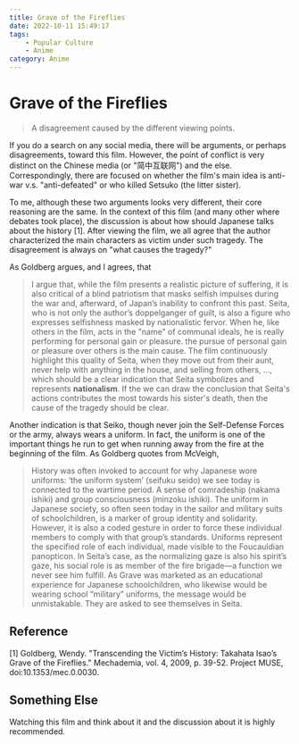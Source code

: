 ```yaml
---
title: Grave of the Fireflies
date: 2022-10-11 15:49:17
tags:
    - Popular Culture
    - Anime
category: Anime
---
```


# Grave of the Fireflies

> A disagreement caused by the different viewing points.

If you do a search on any social media,
there will be arguments, or perhaps disagreements, toward this film.
However, the point of conflict is very distinct on the Chinese media (or "简中互联网") and the else.
Correspondingly, there are focused on whether the film's main idea is
anti-war v.s. "anti-defeated" or who killed Setsuko (the litter sister).

To me, although these two arguments looks very different,
their core reasoning are the same.
In the context of this film (and many other where debates took place),
the discussion is about how should Japanese talks about the history [1].
After viewing the film, we all agree that the author characterized the main characters as victim
under such tragedy.
The disagreement is always on "what causes the tragedy?"

As Goldberg argues, and I agrees, that
> I argue that, while the film presents a realistic picture of suffering, it is
> also critical of a blind patriotism that masks selfish impulses during the war
> and, afterward, of Japan’s inability to confront this past. 
> Seita, who is not only the author’s doppelganger of guilt, is also a figure who expresses selfishness
> masked by nationalistic fervor. When he, like others in the film, acts in
> the "name" of communal ideals, he is really performing for personal gain or
> pleasure.
the pursue of personal gain or pleasure over others is the main cause.
The film continuously highlight this quality of Seita,
when they move out from their aunt, never help with anything in the house, and selling from others, ...,
which should be a clear indication that Seita symbolizes and represents **nationalism**.
If the we can draw the conclusion that Seita's actions contributes the most towards his sister's death,
then the cause of the tragedy should be clear.

Another indication is that Seiko, though never join the Self-Defense Forces or the army,
always wears a uniform.
In fact, the uniform is one of the important things he run to get when running away from the fire at the beginning of the film.
As Goldberg quotes from McVeigh,
> History was often invoked to account for why Japanese
> wore uniforms: ‘the uniform system’ (seifuku seido) we see today is connected
> to the wartime period. A sense of comradeship (nakama ishiki) and group consciousness
> (minzoku ishiki).
The uniform in Japanese society,
so often seen today in the sailor and military suits of schoolchildren, is
a marker of group identity and solidarity. However, it is also a coded gesture
in order to force these individual members to comply with that group’s standards.
Uniforms represent the specified role of each individual,
made visible to the Foucauldian panopticon. In Seita’s case, as the normalizing
gaze is also his spirit’s gaze, his social role is as member of the fire brigade—a
function we never see him fulfill. As Grave was marketed as an educational experience
for Japanese schoolchildren, who likewise would be wearing school
“military” uniforms, the message would be unmistakable. They are asked to
see themselves in Seita.

## Reference

[1] Goldberg, Wendy. 
"Transcending the Victim’s History: Takahata Isao’s Grave of the Fireflies." 
Mechademia, vol. 4, 2009, p. 39-52. Project MUSE, doi:10.1353/mec.0.0030.

## Something Else

Watching this film and think about it and the discussion about it is highly recommended.
